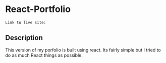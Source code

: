# React-Portfolio

```
Link to live site: 
```

## Description

This version of my porfolio is built using react. Its fairly simple but I tried to do as much React things as possible.